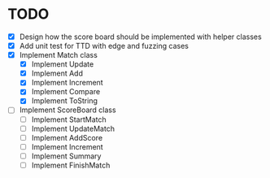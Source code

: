 # TODO

- [x] Design how the score board should be implemented with helper classes
- [x] Add unit test for TTD with edge and fuzzing cases
- [x] Implement Match class
  - [x] Implement Update
  - [x] Implement Add
  - [x] Implement Increment
  - [x] Implement Compare
  - [x] Implement ToString

- [ ] Implement ScoreBoard class
  - [ ] Implement StartMatch
  - [ ] Implement UpdateMatch
  - [ ] Implement AddScore
  - [ ] Implement Increment
  - [ ] Implement Summary
  - [ ] Implement FinishMatch
